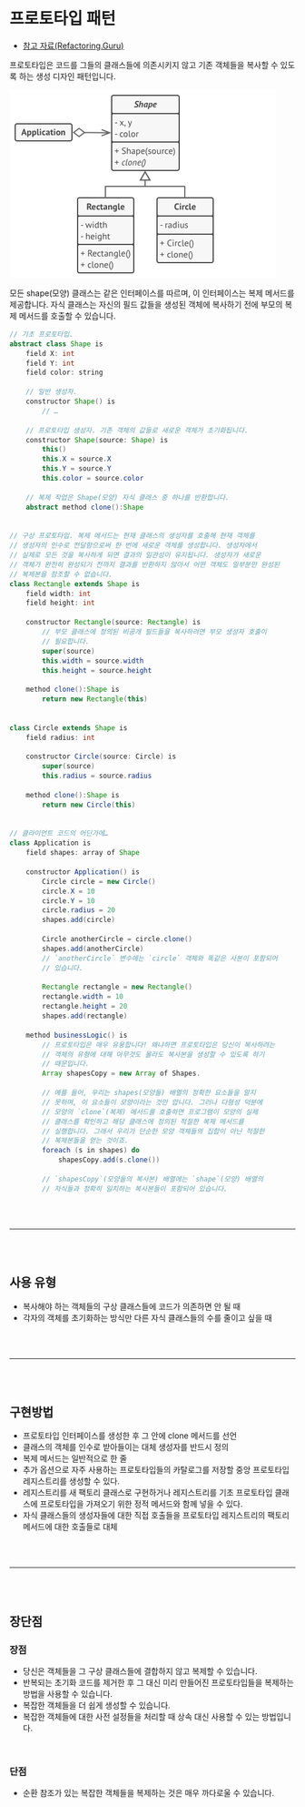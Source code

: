 # 프로토타입 패턴

- [참고 자료(Refactoring.Guru)](https://refactoring.guru/ko/design-patterns/prototype)

프로토타입은 코드를 그들의 클래스들에 의존시키지 않고 기존 객체들을 복사할 수 있도록 하는 생성 디자인 패턴입니다.

![](images/prototype1.png)

모든 shape(모양) 클래스는 같은 인터페이스를 따르며, 이 인터페이스는 복제 메서드를 제공합니다. 자식 클래스는 자신의 필드 값들을 생성된 객체에 복사하기 전에 부모의 복제 메서드를 호출할 수 있습니다.

```java
// 기초 프로토타입.
abstract class Shape is
    field X: int
    field Y: int
    field color: string

    // 일반 생성자.
    constructor Shape() is
        // …

    // 프로토타입 생성자. 기존 객체의 값들로 새로운 객체가 초기화됩니다.
    constructor Shape(source: Shape) is
        this()
        this.X = source.X
        this.Y = source.Y
        this.color = source.color

    // 복제 작업은 Shape(모양) 자식 클래스 중 하나를 반환합니다.
    abstract method clone():Shape


// 구상 프로토타입. 복제 메서드는 현재 클래스의 생성자를 호출해 현재 객체를
// 생성자의 인수로 전달함으로써 한 번에 새로운 객체를 생성합니다. 생성자에서
// 실제로 모든 것을 복사하게 되면 결과의 일관성이 유지됩니다. 생성자가 새로운
// 객체가 완전히 완성되기 전까지 결과를 반환하지 않아서 어떤 객체도 일부분만 완성된
// 복제본을 참조할 수 없습니다.
class Rectangle extends Shape is
    field width: int
    field height: int

    constructor Rectangle(source: Rectangle) is
        // 부모 클래스에 정의된 비공개 필드들을 복사하려면 부모 생성자 호출이
        // 필요합니다.
        super(source)
        this.width = source.width
        this.height = source.height

    method clone():Shape is
        return new Rectangle(this)


class Circle extends Shape is
    field radius: int

    constructor Circle(source: Circle) is
        super(source)
        this.radius = source.radius

    method clone():Shape is
        return new Circle(this)


// 클라이언트 코드의 어딘가에…
class Application is
    field shapes: array of Shape

    constructor Application() is
        Circle circle = new Circle()
        circle.X = 10
        circle.Y = 10
        circle.radius = 20
        shapes.add(circle)

        Circle anotherCircle = circle.clone()
        shapes.add(anotherCircle)
        // `anotherCircle` 변수에는 `circle` 객체와 똑같은 사본이 포함되어
        // 있습니다.

        Rectangle rectangle = new Rectangle()
        rectangle.width = 10
        rectangle.height = 20
        shapes.add(rectangle)

    method businessLogic() is
        // 프로토타입은 매우 유용합니다! 왜냐하면 프로토타입은 당신이 복사하려는
        // 객체의 유형에 대해 아무것도 몰라도 복사본을 생성할 수 있도록 하기
        // 때문입니다.
        Array shapesCopy = new Array of Shapes.

        // 예를 들어, 우리는 shapes(모양들) 배열의 정확한 요소들을 알지
        // 못하며, 이 요소들이 모양이라는 것만 압니다. 그러나 다형성 덕분에
        // 모양의 `clone`(복제) 메서드를 호출하면 프로그램이 모양의 실제
        // 클래스를 확인하고 해당 클래스에 정의된 적절한 복제 메서드를
        // 실행합니다. 그래서 우리가 단순한 모양 객체들의 집합이 아닌 적절한
        // 복제본들을 얻는 것이죠.
        foreach (s in shapes) do
            shapesCopy.add(s.clone())

        // `shapesCopy`(모양들의 복사본) 배열에는 `shape`(모양) 배열의
        // 자식들과 정확히 일치하는 복사본들이 포함되어 있습니다.
```

<br /><br />

---

<br /><br />

## 사용 유형

- 복사해야 하는 객체들의 구상 클래스들에 코드가 의존하면 안 될 때
- 각자의 객체를 초기화하는 방식만 다른 자식 클래스들의 수를 줄이고 싶을 때

<br /><br />

---

<br /><br />

## 구현방법

- 프로토타입 인터페이스를 생성한 후 그 안에 clone 메서드를 선언
- 클래스의 객체를 인수로 받아들이는 대체 생성자를 반드시 정의
- 복제 메서드는 일반적으로 한 줄
- 추가 옵션으로 자주 사용하는 프로토타입들의 카탈로그를 저장할 중앙 프로토타입 레지스트리를 생성할 수 있다.
- 레지스트리를 새 팩토리 클래스로 구현하거나 레지스트리를 기초 프로토타입 클래스에 프로토타입을 가져오기 위한 정적 메서드와 함께 넣을 수 있다.
- 자식 클래스들의 생성자들에 대한 직접 호출들을 프로토타입 레지스트리의 팩토리 메서드에 대한 호출들로 대체

<br /><br />

---

<br /><br />

## 장단점

### 장점

- 당신은 객체들을 그 구상 클래스들에 결합하지 않고 복제할 수 있습니다.
- 반복되는 초기화 코드를 제거한 후 그 대신 미리 만들어진 프로토타입들을 복제하는 방법을 사용할 수 있습니다.
- 복잡한 객체들을 더 쉽게 생성할 수 있습니다.
- 복잡한 객체들에 대한 사전 설정들을 처리할 때 상속 대신 사용할 수 있는 방법입니다.

<br />

### 단점

- 순환 참조가 있는 복잡한 객체들을 복제하는 것은 매우 까다로울 수 있습니다.
